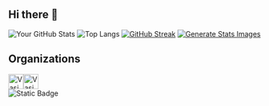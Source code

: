## Hi there 👋

<!--
**Tanner-Davison/Tanner-Davison** is a ✨ _special_ ✨ repository because its `README.md` (this file) appears on your GitHub profile.

Here are some ideas to get you started:

- 🔭 I’m currently working on ...
- 🌱 I’m currently learning ...
- 👯 I’m looking to collaborate on ...
- 🤔 I’m looking for help with ...
- 💬 Ask me about ...
- 📫 How to reach me: ...
- 😄 Pronouns: ...
- ⚡ Fun fact: ...
-->
<!--START_SECTION:waka-->

![Your GitHub Stats](https://github-readme-stats.vercel.app/api?username=Tanner-Davison&show_icons=true&theme=highcontrast&hide_rank=true&hide=contribs)
![Top Langs](https://github-readme-stats.vercel.app/api/top-langs/?username=Tanner-Davison&layout=compact&theme=highcontrast)
[![GitHub Streak](https://streak-stats.demolab.com?user=Tanner-Davison&theme=highcontrast&border_radius=8)](https://git.io/streak-stats)
[![Generate Stats Images](https://github.com/jstrieb/github-stats/actions/workflows/main.yml/badge.svg)](https://github.com/jstrieb/github-stats/actions/workflows/main.yml)
## Organizations
<div style="display: flex; align-items:center;"/>
<a href="https://github.com/organization">
  <img src="https://avatars.githubusercontent.com/u/146381912?s=200&v=4" alt="Vasion" width="30" height="30">
</a>

<a href="https://github.com/organization">
  <img src="[https://avatars.githubusercontent.com/u/146381912?s=200&v=4](https://www.google.com/url?sa=i&url=https%3A%2F%2Fwww.crunchbase.com%2Forganization%2Fprinterlogic&psig=AOvVaw1cgekE4UpQ3D23CB-1E8Pk&ust=1724712940746000&source=images&cd=vfe&opi=89978449&ved=0CBQQjRxqFwoTCPDemcyekYgDFQAAAAAdAAAAABAE)" alt="Vasion" width="30" height="30">
</a>
</div>
<img src="https://img.shields.io/badge/Employee-Vasion%2FPrinterLogic-5B3D8E" alt="Static Badge">




<!--END_SECTION:waka-->
